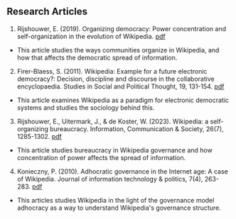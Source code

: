 ## Research Articles
1. Rijshouwer, E. (2019). Organizing democracy: Power concentration and self-organization in the evolution of Wikipedia. [pdf](https://repub.eur.nl/pub/113937/)
- This article studies the ways communities organize in Wikipedia, and how that affects the democratic spread of information.
2. Firer-Blaess, S. (2011). Wikipedia: Example for a future electronic democracy?: Decision, discipline and discourse in the collaborative encyclopaedia. Studies in Social and Political Thought, 19, 131-154. [pdf](https://www.diva-portal.org/smash/get/diva2:438678/FULLTEXT03)
- This article examines Wikipedia as a paradigm for electronic democratic systems and studies the sociology behind this.
3. Rijshouwer, E., Uitermark, J., & de Koster, W. (2023). Wikipedia: a self-organizing bureaucracy. Information, Communication & Society, 26(7), 1285-1302. [pdf](https://www.tandfonline.com/doi/pdf/10.1080/1369118X.2021.1994633)
- This article studies bureaucracy in Wikipedia governance and how concentration of power affects the spread of information.
4. Konieczny, P. (2010). Adhocratic governance in the Internet age: A case of Wikipedia. Journal of information technology & politics, 7(4), 263-283. [pdf](https://hal.science/hal-01580964/file/article.pdf)
- This articles studies Wikipedia in the light of the governance model adhocracy as a way to understand Wikipedia's governance structure.

